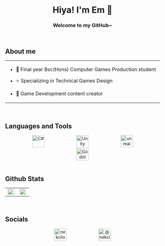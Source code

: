 # <div align="center">Hiya! I'm Em 🍂</div>  
### <div align="center">Welcome to my GitHub~</div>

<br/>

## About me
<table><tr><td valign="top" halign="centre" width="50%">

- 📓 Final year Bsc(Hons) Computer Games Production student
  

- ⭐ Specializing in Technical Games Design
  

- 🎥 Game Development content creator

</td></tr></table>  

<br/>

## Languages and Tools  
<div align="center">   
<a href="https://docs.microsoft.com/en-us/dotnet/csharp/" target="_blank"><img style="padding: 0px 50px" src="https://profilinator.rishav.dev/skills-assets/csharp-original.svg" alt="C#" height="40" width="40" /></a> 
<a href="https://unity.com/" target="_blank"><img style="padding: 0px 50px" src="https://cdn.sanity.io/images/fuvbjjlp/production/2495ab2daae11fd3ed5d6b84477d513869f9a1b4-89x100.png" alt="Unity" height="40" width="40" /></a>
<a href="https://www.unrealengine.com/en-US/unreal-engine-5" target="_blank"><img style="padding: 0px 50px" src="https://raw.githubusercontent.com/kenangundogan/fontisto/036b7eca71aab1bef8e6a0518f7329f13ed62f6b/icons/svg/brand/unreal-engine.svg" alt="unreal" height="40" width="40" /></a>
<a href="https://godotengine.org" target="_blank"><img style="padding: 0px 50px" src="https://godotengine.org/assets/press/icon_color.png" alt="Godot" height="40" width="40" /></a>  
</div>  

<br/>   

## Github Stats  
<table><tr><td valign="top" width="50%">

<img src="https://github-readme-stats.vercel.app/api?username=Nekcilo&show_icons=true&count_private=true&text_bold=false&hide_border=true&title_color=ffffff&text_color=69140E&icon_color=ffffff&bg_color=DEG,ff9a01,ffbc14" align="left" style="width: 100%" />

</td><td valign="top" width="50%">

<img src="https://github-readme-stats-nekcilos-projects.vercel.app//api/top-langs/?username=Nekcilo&hide_border=true&hide_progress=true&title_color=ffffff&text_color=69140E&icon_color=ffffff&bg_color=DEG,ff9a01,ffbc14" align="left" style="width: 90%" />

</td></tr></table>  

<br/>

## Socials
<div align="center">  
<a href="https://linkedin.com/in/nekcilo" target="blank"><img style="padding: 0px 50px" align="center" src="https://raw.githubusercontent.com/rahuldkjain/github-profile-readme-generator/master/src/images/icons/Social/linked-in-alt.svg" alt="nekcilo" height="40" width="40" /></a>
<a href="https://www.youtube.com/c/@nekcilodev" target="blank"><img style="padding: 0px 50px" align="center" src="https://raw.githubusercontent.com/rahuldkjain/github-profile-readme-generator/master/src/images/icons/Social/youtube.svg" alt="@nekcilodev" height="40" width="40" /></a>
</div>
<br/>

